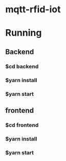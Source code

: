 # mqtt-rfid-iot

# Running

## Backend
### $cd backend
### $yarn install
### $yarn start

## frontend
### $cd frontend
### $yarn install
### $yarn start